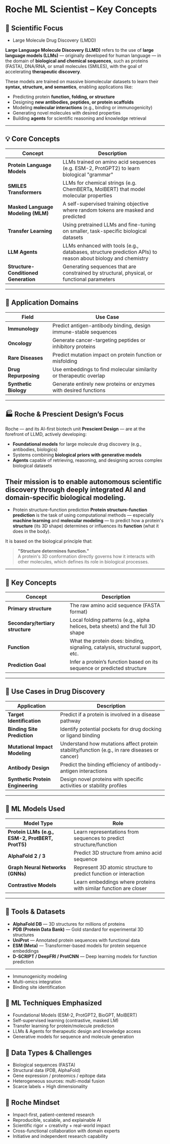 # Roche ML Scientist – Key Concepts

## 🔬 Scientific Focus
- Large Molecule Drug Discovery (LMDD)

**Large Language Molecule Discovery (LLMD)** refers to the use of **large language models (LLMs)** — originally developed for human language — in the domain of **biological and chemical sequences**, such as proteins (FASTA), DNA/RNA, or small molecules (SMILES), with the goal of accelerating **therapeutic discovery**.

These models are trained on massive biomolecular datasets to learn their **syntax, structure, and semantics**, enabling applications like:

- Predicting protein **function, folding, or structure**
- Designing **new antibodies, peptides, or protein scaffolds**
- Modeling **molecular interactions** (e.g., binding or immunogenicity)
- Generating novel molecules with desired properties
- Building **agents** for scientific reasoning and knowledge retrieval

---

## 💡 Core Concepts

| Concept | Description |
|--------|-------------|
| **Protein Language Models** | LLMs trained on amino acid sequences (e.g. ESM-2, ProtGPT2) to learn biological "grammar" |
| **SMILES Transformers** | LLMs for chemical strings (e.g. ChemBERTa, MolBERT) that model molecular properties |
| **Masked Language Modeling (MLM)** | A self-supervised training objective where random tokens are masked and predicted |
| **Transfer Learning** | Using pretrained LLMs and fine-tuning on smaller, task-specific biological datasets |
| **LLM Agents** | LLMs enhanced with tools (e.g., databases, structure prediction APIs) to reason about biology and chemistry |
| **Structure-Conditioned Generation** | Generating sequences that are constrained by structural, physical, or functional parameters |

---

## 🧪 Application Domains

| Field | Use Case |
|-------|----------|
| **Immunology** | Predict antigen-antibody binding, design immune-stable sequences |
| **Oncology** | Generate cancer-targeting peptides or inhibitory proteins |
| **Rare Diseases** | Predict mutation impact on protein function or misfolding |
| **Drug Repurposing** | Use embeddings to find molecular similarity or therapeutic overlap |
| **Synthetic Biology** | Generate entirely new proteins or enzymes with desired functions |

---

## 🏭 Roche & Prescient Design’s Focus

Roche — and its AI-first biotech unit **Prescient Design** — are at the forefront of LLMD, actively developing:

- **Foundational models** for large molecule drug discovery (e.g., antibodies, biologics)
- Systems combining **biological priors with generative models**
- **Agents** capable of retrieving, reasoning, and designing across complex biological datasets

Their mission is to enable **autonomous scientific discovery** through deeply integrated AI and domain-specific biological modeling.
---

- Protein structure-function prediction
**Protein structure-function prediction** is the task of using computational methods — especially **machine learning** and **molecular modeling** — to predict how a protein's **structure** (its 3D shape) determines or influences its **function** (what it does in the body).

It is based on the biological principle that:

> **"Structure determines function."**  
> A protein's 3D conformation directly governs how it interacts with other molecules, which defines its role in biological processes.

---

## 🧬 Key Concepts

| Concept | Description |
|--------|-------------|
| **Primary structure** | The raw amino acid sequence (FASTA format) |
| **Secondary/tertiary structure** | Local folding patterns (e.g., alpha helices, beta sheets) and the full 3D shape |
| **Function** | What the protein does: binding, signaling, catalysis, structural support, etc. |
| **Prediction Goal** | Infer a protein’s function based on its sequence or predicted structure |

---

## 🧪 Use Cases in Drug Discovery

| Application | Description |
|-------------|-------------|
| **Target Identification** | Predict if a protein is involved in a disease pathway |
| **Binding Site Prediction** | Identify potential pockets for drug docking or ligand binding |
| **Mutational Impact Modeling** | Understand how mutations affect protein stability/function (e.g., in rare diseases or cancer) |
| **Antibody Design** | Predict the binding efficiency of antibody-antigen interactions |
| **Synthetic Protein Engineering** | Design novel proteins with specific activities or stability profiles |

---

## 🤖 ML Models Used

| Model Type | Role |
|------------|------|
| **Protein LLMs (e.g., ESM-2, ProtBERT, ProtT5)** | Learn representations from sequences to predict structure/function |
| **AlphaFold 2 / 3** | Predict 3D structure from amino acid sequence |
| **Graph Neural Networks (GNNs)** | Represent 3D atomic structure to predict function or interaction |
| **Contrastive Models** | Learn embeddings where proteins with similar function are closer |

---

## 🔗 Tools & Datasets

- **AlphaFold DB** — 3D structures for millions of proteins  
- **PDB (Protein Data Bank)** — Gold standard for experimental 3D structures  
- **UniProt** — Annotated protein sequences with functional data  
- **ESM (Meta)** — Transformer-based models for protein sequence embeddings  
- **D-SCRIPT / DeepFRI / ProtCNN** — Deep learning models for function prediction  

---
- Immunogenicity modeling
- Multi-omics integration
- Binding site identification

## 🧠 ML Techniques Emphasized
- Foundational Models (ESM-2, ProtGPT2, BioGPT, MolBERT)
- Self-supervised learning (contrastive, masked LM)
- Transfer learning for protein/molecule prediction
- LLMs & Agents for therapeutic design and knowledge access
- Generative models for sequence and molecule generation

## 🧪 Data Types & Challenges
- Biological sequences (FASTA)
- Structural data (PDB, AlphaFold)
- Gene expression / proteomics / epitope data
- Heterogeneous sources: multi-modal fusion
- Scarce labels + High dimensionality

## 🧩 Roche Mindset
- Impact-first, patient-centered research
- Reproducible, scalable, and explainable AI
- Scientific rigor + creativity + real-world impact
- Cross-functional collaboration with domain experts
- Initiative and independent research capability
